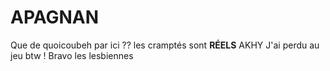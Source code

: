 # APAGNAN
Que de quoicoubeh par ici ??
les cramptés sont **RÉELS** AKHY
J'ai perdu au jeu btw !
Bravo les lesbiennes